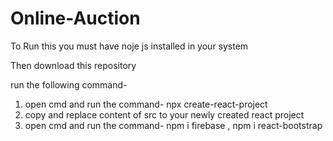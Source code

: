 # Online-Auction
 
 
 To Run this
 you must have noje js installed in your system
 
 Then download this repository
 
 run the following command-
 1. open cmd and run the command-   npx create-react-project <project name>
 2. copy and replace content of src to your newly created react project
 3. open cmd and run the command-  npm i firebase , npm i react-bootstrap

